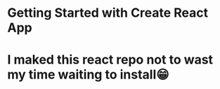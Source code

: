 # Getting Started with Create React App


# I maked this react repo not to wast my time waiting to install😁  